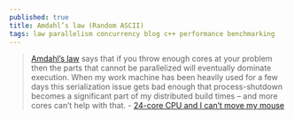 ```yaml
---
published: true
title: Amdahl’s law (Random ASCII)
tags: law parallelism concurrency blog c++ performance benchmarking
---
```

> [Amdahl’s law](https://en.wikipedia.org/wiki/Amdahl%27s_law) says that if you throw enough cores at your problem then the parts that cannot be parallelized will eventually dominate execution. When my work machine has been heavily used for a few days this serialization issue gets bad enough that process-shutdown becomes a significant part of my distributed build times – and more cores can’t help with that. - [24-core CPU and I can’t move my mouse](https://randomascii.wordpress.com/2017/07/09/24-core-cpu-and-i-cant-move-my-mouse/)

